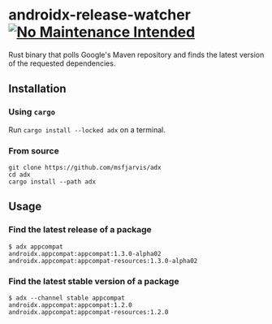 # androidx-release-watcher [![No Maintenance Intended](http://unmaintained.tech/badge.svg)](http://unmaintained.tech/)

Rust binary that polls Google's Maven repository and finds the latest version of the requested dependencies.

## Installation

### Using `cargo`

Run `cargo install --locked adx` on a terminal.

### From source

```shell
git clone https://github.com/msfjarvis/adx
cd adx
cargo install --path adx
```

## Usage

### Find the latest release of a package

```shell
$ adx appcompat
androidx.appcompat:appcompat:1.3.0-alpha02
androidx.appcompat:appcompat-resources:1.3.0-alpha02
```

### Find the latest stable version of a package

```shell
$ adx --channel stable appcompat
androidx.appcompat:appcompat:1.2.0
androidx.appcompat:appcompat-resources:1.2.0
```
